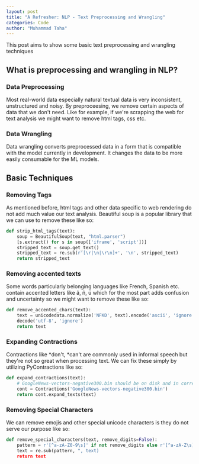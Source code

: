 ```yaml
---
layout: post
title: "A Refresher: NLP - Text Preprocessing and Wrangling"
categories: Code
author: "Muhammad Taha"
---
```


This post aims to show some basic text preprocessing and wrangling techniques

## What is preprocessing and wrangling in NLP?
### Data Preprocessing
Most real-world data especially natural textual data is very inconsistent, unstructured and noisy. By preproceesing, we remove certain aspects of data that we don't need.
Like for example, if we're scrapping the web for text analysis we might want to remove html tags, css etc. 

### Data Wrangling
Data wrangling converts preprocessed data in a form that is compatible with the model currently in development. It changes the data to be more easily consumable for the ML models.

## Basic Techniques

### Removing Tags
As mentioned before, html tags and other data specific to web rendering do not add much value our text analysis. Beautiful soup is a popular library that we can use to remove these like so:
```python
def strip_html_tags(text):
    soup = BeautifulSoup(text, "html.parser")
    [s.extract() for s in soup(['iframe', 'script'])]
    stripped_text = soup.get_text()
    stripped_text = re.sub(r'[\r|\n|\r\n]+', '\n', stripped_text)
    return stripped_text
```

### Removing accented texts
Some words particularly belonging languages like French, Spanish etc. contain accented letters like â, ñ, ü which for the most part adds confusion and uncertainty so we might
want to remove these like so:
```python
def remove_accented_chars(text):
    text = unicodedata.normalize('NFKD', text).encode('ascii', 'ignore').
    decode('utf-8', 'ignore')
    return text
```

### Expanding Contractions
Contractions like *don't, *can't are commonly used in informal speech but they're not so great when processing text. We can fix these simply by utilizing PyContractions like so:
```python
def expand_contractions(text):
    # GoogleNews-vectors-negative300.bin should be on disk and in correct path
    cont = Contractions('GoogleNews-vectors-negative300.bin')
    return cont.expand_texts(text)
```

### Removing Special Characters
We can remove emojis and other special unicode characters is they do not serve our purpose like so:
```python
def remove_special_characters(text, remove_digits=False):
    pattern = r'[^a-zA-Z0-9\s]' if not remove_digits else r'[^a-zA-Z\s]'
    text = re.sub(pattern, ", text)
    return text
```
